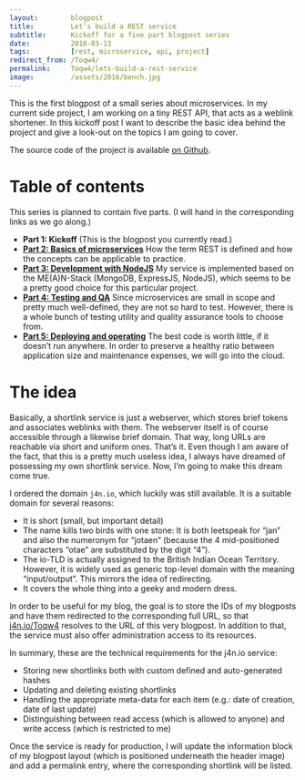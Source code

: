 ```yaml
---
layout:        blogpost
title:         Let’s build a REST service
subtitle:      Kickoff for a five part blogpost series
date:          2016-03-13
tags:          [rest, microservice, api, project]
redirect_from: /Toqw4/
permalink:     Toqw4/lets-build-a-rest-service
image:         /assets/2016/bench.jpg
---
```


This is the first blogpost of a small series about microservices. In my current side project, I am working on a tiny REST API, that acts as a weblink shortener. In this kickoff post I want to describe the basic idea behind the project and give a look-out on the topics I am going to cover.

The source code of the project is available [on Github](https://github.com/jotaen/j4n.io).

# Table of contents

This series is planned to contain five parts. (I will hand in the corresponding links as we go along.)

- **Part 1: Kickoff** (This is the blogpost you currently read.)
- [**Part 2: Basics of microservices**](/fXts2/what-is-a-rest-service) How the term REST is defined and how the concepts can be applicable to practice.
- [**Part 3: Development with NodeJS**](/Q6eUW/coding-j4nio-with-nodejs) My service is implemented based on the ME(A)N-Stack (MongoDB, ExpressJS, NodeJS), which seems to be a pretty good choice for this particular project.
- [**Part 4: Testing and QA**](/v24iU/testing-and-qa-of-j4nio) Since microservices are small in scope and pretty much well-defined, they are not so hard to test. However, there is a whole bunch of testing utility and quality assurance tools to choose from.
- [**Part 5: Deploying and operating**](/Tt7Yh/deployment-and-operating) The best code is worth little, if it doesn’t run anywhere. In order to preserve a healthy ratio between application size and maintenance expenses, we will go into the cloud.


# The idea

Basically, a shortlink service is just a webserver, which stores brief tokens and associates weblinks with them. The webserver itself is of course accessible through a likewise brief domain. That way, long URLs are reachable via short and uniform ones. That’s it. Even though I am aware of the fact, that this is a pretty much useless idea, I always have dreamed of possessing my own shortlink service. Now, I’m going to make this dream come true.

I ordered the domain `j4n.io`, which luckily was still available. It is a suitable domain for several reasons:

- It is short (small, but important detail)
- The name kills two birds with one stone: It is both leetspeak for “jan” and also the numeronym for “jotaen” (because the 4 mid-positioned characters “otae” are substituted by the digit “4”).
- The io-TLD is actually assigned to the British Indian Ocean Territory. However, it is widely used as generic top-level domain with the meaning “input/output”. This mirrors the idea of redirecting.
- It covers the whole thing into a geeky and modern dress.

In order to be useful for my blog, the goal is to store the IDs of my blogposts and have them redirected to the corresponding full URL, so that [j4n.io/Toqw4](http://j4n.io/Toqw4) resolves to the URL of this very blogpost. In addition to that, the service must also offer administration access to its resources.

In summary, these are the technical requirements for the j4n.io service:

- Storing new shortlinks both with custom defined and auto-generated hashes
- Updating and deleting existing shortlinks
- Handling the appropriate meta-data for each item (e.g.: date of creation, date of last update)
- Distinguishing between read access (which is allowed to anyone) and write access (which is restricted to me)

Once the service is ready for production, I will update the information block of my blogpost layout (which is positioned underneath the header image) and add a permalink entry, where the corresponding shortlink will be listed.
